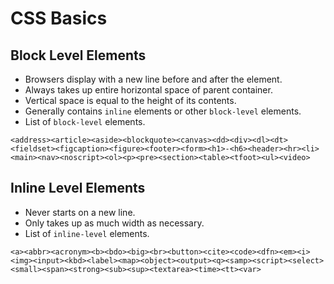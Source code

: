 # CSS Basics

## Block Level Elements
* Browsers display with a new line before and after the element.
* Always takes up entire horizontal space of parent container. 
* Vertical space is equal to the height of its contents. 
* Generally contains `inline` elements or other `block-level` elements. 
* List of `block-level` elements. 

```
<address><article><aside><blockquote><canvas><dd><div><dl><dt><fieldset><figcaption><figure><footer><form><h1>-<h6><header><hr><li><main><nav><noscript><ol><p><pre><section><table><tfoot><ul><video>
```

## Inline Level Elements

* Never starts on a new line.
* Only takes up as much width as necessary.
* List of `inline-level` elements.

```
<a><abbr><acronym><b><bdo><big><br><button><cite><code><dfn><em><i><img><input><kbd><label><map><object><output><q><samp><script><select><small><span><strong><sub><sup><textarea><time><tt><var>
```